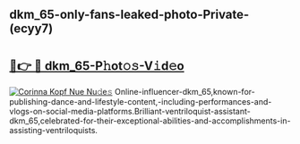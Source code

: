 ## dkm_65-only-fans​-leaked-photo​-Private-(ecyy7)


# <h2><a href="https://mediaupload.pro?title=dkm_65&ref=git">🔗👉 🔴 dkm_65-P𝚑ot𝚘𝚜-V𝚒d𝚎o</a></h2>

[![Corinna Kopf Nue Nu𝚍e𝚜](https://i.imgur.com/0qMVB7G.gif)](https://mediaupload.pro?title=dkm_65&ref=git)
Online-influencer-dkm_65,known-for-publishing-dance-and-lifestyle-content,-including-performances-and-vlogs-on-social-media-platforms.Brilliant-ventriloquist-assistant-dkm_65,celebrated-for-their-exceptional-abilities-and-accomplishments-in-assisting-ventriloquists.  